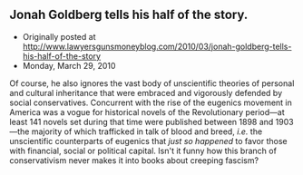## Jonah Goldberg tells his half of the story.

 * Originally posted at http://www.lawyersgunsmoneyblog.com/2010/03/jonah-goldberg-tells-his-half-of-the-story
 * Monday, March 29, 2010

Of course, he also ignores the vast body of unscientific theories of personal and cultural inheritance that were embraced and vigorously defended by social conservatives.  Concurrent with the rise of the eugenics movement in America was a vogue for historical novels of the Revolutionary period—at least 141 novels set during that time were published between 1898 and 1903—the majority of which trafficked in talk of blood and breed, _i.e._ the unscientific counterparts of eugenics that _just so happened_ to favor those with financial, social or political capital. Isn't it funny how this branch of conservativism never makes it into books about creeping fascism?